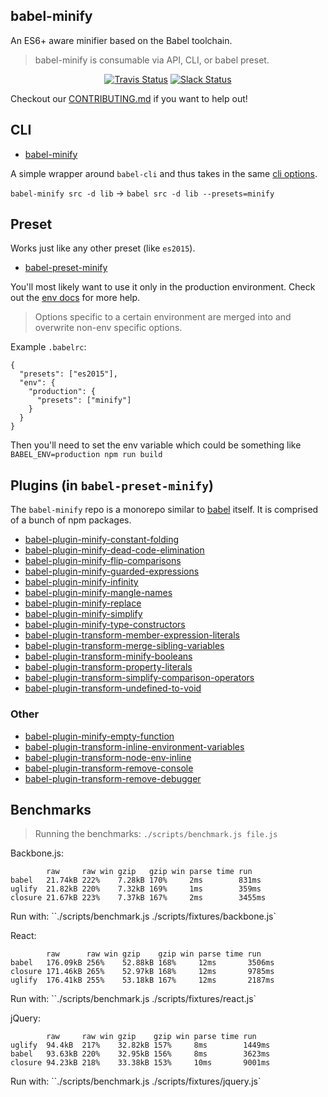 ## babel-minify

An ES6+ aware minifier based on the Babel toolchain.

> babel-minify is consumable via API, CLI, or babel preset.

<p align="center">
  <a href="https://travis-ci.org/amasad/babel-minify"><img alt="Travis Status" src="https://img.shields.io/travis/amasad/babel-minify/master.svg?style=flat&label=travis"></a>
  <a href="https://slack.babeljs.io/"><img alt="Slack Status" src="https://slack.babeljs.io/badge.svg"></a>
</p>

Checkout our [CONTRIBUTING.md](/CONTRIBUTING.md) if you want to help out!

## CLI
- [babel-minify](/packages/babel-minify)

A simple wrapper around `babel-cli` and thus takes in the same [cli options](http://babeljs.io/docs/usage/cli/#options).

`babel-minify src -d lib` -> `babel src -d lib --presets=minify`

## Preset

Works just like any other preset (like `es2015`).

- [babel-preset-minify](/packages/babel-preset-minify)

You'll most likely want to use it only in the production environment. Check out the [env docs](http://babeljs.io/docs/usage/babelrc/#env-option) for more help.

> Options specific to a certain environment are merged into and overwrite non-env specific options.

Example `.babelrc`:

```
{
  "presets": ["es2015"],
  "env": {
    "production": {
      "presets": ["minify"]
    }
  }
}
```

Then you'll need to set the env variable which could be something like `BABEL_ENV=production npm run build`

## Plugins (in `babel-preset-minify`)

The `babel-minify` repo is a monorepo similar to [babel](https://github.com/babel/babel) itself. It is comprised of a bunch of npm packages.

- [babel-plugin-minify-constant-folding](/packages/babel-plugin-minify-constant-folding)
- [babel-plugin-minify-dead-code-elimination](/packages/babel-plugin-minify-dead-code-elimination)
- [babel-plugin-minify-flip-comparisons](/packages/babel-plugin-minify-flip-comparisons)
- [babel-plugin-minify-guarded-expressions](/packages/babel-plugin-minify-guarded-expressions)
- [babel-plugin-minify-infinity](/packages/babel-plugin-minify-infinity)
- [babel-plugin-minify-mangle-names](/packages/babel-plugin-minify-mangle-names)
- [babel-plugin-minify-replace](/packages/babel-plugin-minify-replace)
- [babel-plugin-minify-simplify](/packages/babel-plugin-minify-simplify)
- [babel-plugin-minify-type-constructors](/packages/babel-plugin-minify-type-constructors)
- [babel-plugin-transform-member-expression-literals](/packages/babel-plugin-transform-member-expression-literals)
- [babel-plugin-transform-merge-sibling-variables](/packages/babel-plugin-transform-merge-sibling-variables)
- [babel-plugin-transform-minify-booleans](/packages/babel-plugin-transform-minify-booleans)
- [babel-plugin-transform-property-literals](/packages/babel-plugin-transform-property-literals)
- [babel-plugin-transform-simplify-comparison-operators](/packages/babel-plugin-transform-simplify-comparison-operators)
- [babel-plugin-transform-undefined-to-void](/packages/babel-plugin-transform-undefined-to-void)

### Other

- [babel-plugin-minify-empty-function](/packages/babel-plugin-minify-empty-function)
- [babel-plugin-transform-inline-environment-variables](/packages/babel-plugin-transform-inline-environment-variables)
- [babel-plugin-transform-node-env-inline](/packages/babel-plugin-transform-node-env-inline)
- [babel-plugin-transform-remove-console](/packages/babel-plugin-transform-remove-console)
- [babel-plugin-transform-remove-debugger](/packages/babel-plugin-transform-remove-debugger)

## Benchmarks

> Running the benchmarks: `./scripts/benchmark.js file.js`

Backbone.js:
```
        raw     raw win gzip   gzip win parse time run
babel   21.74kB 222%    7.28kB 170%     2ms        831ms
uglify  21.82kB 220%    7.32kB 169%     1ms        359ms
closure 21.67kB 223%    7.37kB 167%     2ms        3455ms
```

Run with: ``./scripts/benchmark.js ./scripts/fixtures/backbone.js`

React:
```
        raw      raw win gzip    gzip win parse time run
babel   176.09kB 256%    52.88kB 168%     12ms       3506ms
closure 171.46kB 265%    52.97kB 168%     12ms       9785ms
uglify  176.41kB 255%    53.18kB 167%     12ms       2187ms
```

Run with: ``./scripts/benchmark.js ./scripts/fixtures/react.js`

jQuery:
```
        raw     raw win gzip    gzip win parse time run
uglify  94.4kB  217%    32.82kB 157%     8ms        1449ms
babel   93.63kB 220%    32.95kB 156%     8ms        3623ms
closure 94.23kB 218%    33.38kB 153%     10ms       9001ms
```

Run with: ``./scripts/benchmark.js ./scripts/fixtures/jquery.js`
